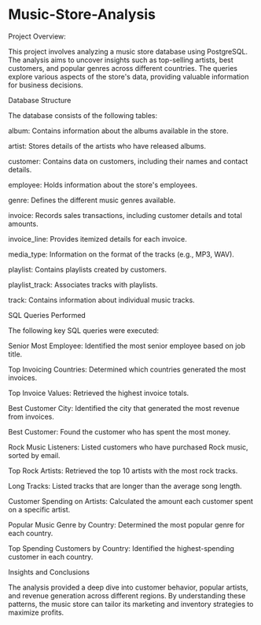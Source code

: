 # Music-Store-Analysis

Project Overview:

This project involves analyzing a music store database using PostgreSQL. The analysis aims to uncover insights such as top-selling artists, best customers, and popular genres across different countries. The queries explore various aspects of the store's data, providing valuable information for business decisions.

Database Structure

The database consists of the following tables:

album: Contains information about the albums available in the store.

artist: Stores details of the artists who have released albums.

customer: Contains data on customers, including their names and contact details.

employee: Holds information about the store's employees.

genre: Defines the different music genres available.

invoice: Records sales transactions, including customer details and total amounts.

invoice_line: Provides itemized details for each invoice.

media_type: Information on the format of the tracks (e.g., MP3, WAV).

playlist: Contains playlists created by customers.

playlist_track: Associates tracks with playlists.

track: Contains information about individual music tracks.

SQL Queries Performed

The following key SQL queries were executed:

Senior Most Employee: Identified the most senior employee based on job title.

Top Invoicing Countries: Determined which countries generated the most invoices.

Top Invoice Values: Retrieved the highest invoice totals.

Best Customer City: Identified the city that generated the most revenue from invoices.

Best Customer: Found the customer who has spent the most money.

Rock Music Listeners: Listed customers who have purchased Rock music, sorted by email.

Top Rock Artists: Retrieved the top 10 artists with the most rock tracks.

Long Tracks: Listed tracks that are longer than the average song length.

Customer Spending on Artists: Calculated the amount each customer spent on a specific artist.

Popular Music Genre by Country: Determined the most popular genre for each country.

Top Spending Customers by Country: Identified the highest-spending customer in each country.

Insights and Conclusions

The analysis provided a deep dive into customer behavior, popular artists, and revenue generation across different regions. By understanding these patterns, the music store can tailor its marketing and inventory strategies to maximize profits.
